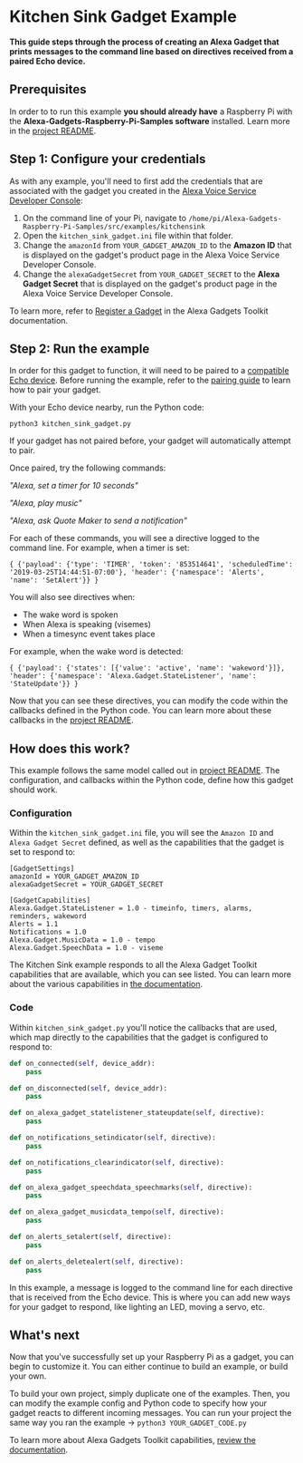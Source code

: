 # Kitchen Sink Gadget Example

**This guide steps through the process of creating an Alexa Gadget that prints messages to the command line based on directives received from a paired Echo device.**

## Prerequisites

In order to to run this example **you should already have** a Raspberry Pi with the **Alexa-Gadgets-Raspberry-Pi-Samples software** installed. Learn more in the [project README](../../../README.md).

## Step 1: Configure your credentials

As with any example, you'll need to first add the credentials that are associated with the gadget you created in the [Alexa Voice Service Developer Console](https://developer.amazon.com/avs/home.html#/avs/home):

1. On the command line of your Pi, navigate to `/home/pi/Alexa-Gadgets-Raspberry-Pi-Samples/src/examples/kitchensink`
2. Open the `kitchen_sink_gadget.ini` file within that folder.
3. Change the `amazonId` from `YOUR_GADGET_AMAZON_ID` to the **Amazon ID** that is displayed on the gadget's product page in the Alexa Voice Service Developer Console.
4. Change the `alexaGadgetSecret` from `YOUR_GADGET_SECRET` to the **Alexa Gadget Secret** that is displayed on the gadget's product page in the Alexa Voice Service Developer Console.

To learn more, refer to [Register a Gadget](https://developer.amazon.com/docs/alexa-gadgets-toolkit/register-gadget.html) in the Alexa Gadgets Toolkit documentation.

## Step 2: Run the example

In order for this gadget to function, it will need to be paired to a [compatible Echo device](https://developer.amazon.com/docs/alexa-gadgets-toolkit/understand-alexa-gadgets-toolkit.html#devices). Before running the example, refer to the [pairing guide](../../../README.md#pairing-your-gadget-to-an-echo-device) to learn how to pair your gadget.

With your Echo device nearby, run the Python code:

```
python3 kitchen_sink_gadget.py
```

If your gadget has not paired before, your gadget will automatically attempt to pair.

Once paired, try the following commands:

*"Alexa, set a timer for 10 seconds"*

*"Alexa, play music"*

*"Alexa, ask Quote Maker to send a notification"*

For each of these commands, you will see a directive logged to the command line. For example, when a timer is set:

```
{ {'payload': {'type': 'TIMER', 'token': '853514641', 'scheduledTime': '2019-03-25T14:44:51-07:00'}, 'header': {'namespace': 'Alerts', 'name': 'SetAlert'}} }
```

You will also see directives when:

- The wake word is spoken
- When Alexa is speaking (visemes)
- When a timesync event takes place

For example, when the wake word is detected:

```
{ {'payload': {'states': [{'value': 'active', 'name': 'wakeword'}]}, 'header': {'namespace': 'Alexa.Gadget.StateListener', 'name': 'StateUpdate'}} }
```

Now that you can see these directives, you can modify the code within the callbacks defined in the Python code. You can learn more about these callbacks in the [project README](../../../README.md).

## How does this work?

This example follows the same model called out in [project README](../../../README.md). The configuration, and callbacks within the Python code, define how this gadget should work.

### Configuration

Within the `kitchen_sink_gadget.ini` file, you will see the `Amazon ID` and `Alexa Gadget Secret` defined, as well as the capabilities that the gadget is set to respond to:

```
[GadgetSettings]
amazonId = YOUR_GADGET_AMAZON_ID
alexaGadgetSecret = YOUR_GADGET_SECRET

[GadgetCapabilities]
Alexa.Gadget.StateListener = 1.0 - timeinfo, timers, alarms, reminders, wakeword
Alerts = 1.1
Notifications = 1.0
Alexa.Gadget.MusicData = 1.0 - tempo
Alexa.Gadget.SpeechData = 1.0 - viseme
```

The Kitchen Sink example responds to all the Alexa Gadget Toolkit capabilities that are available, which you can see listed. You can learn more about the various capabilities in [the documentation](https://developer.amazon.com/docs/alexa-gadgets-toolkit/features.html).

### Code

Within `kitchen_sink_gadget.py` you'll notice the callbacks that are used, which map directly to the capabilities that the gadget is configured to respond to:

```python
def on_connected(self, device_addr):
    pass

def on_disconnected(self, device_addr):
    pass

def on_alexa_gadget_statelistener_stateupdate(self, directive):
    pass

def on_notifications_setindicator(self, directive):
    pass

def on_notifications_clearindicator(self, directive):
    pass

def on_alexa_gadget_speechdata_speechmarks(self, directive):
    pass

def on_alexa_gadget_musicdata_tempo(self, directive):
    pass

def on_alerts_setalert(self, directive):
    pass

def on_alerts_deletealert(self, directive):
    pass
```

In this example, a message is logged to the command line for each directive that is received from the Echo device. This is where you can add new ways for your gadget to respond, like lighting an LED, moving a servo, etc.

## What's next

Now that you've successfully set up your Raspberry Pi as a gadget, you can begin to customize it. You can either continue to build an example, or build your own.

To build your own project, simply duplicate one of the examples. Then, you can modify the example config and Python code to specify how your gadget reacts to different incoming messages. You can run your project the same way you ran the example →  `python3 YOUR_GADGET_CODE.py`

To learn more about Alexa Gadgets Toolkit capabilities, [review the documentation](https://developer.amazon.com/docs/alexa-gadgets-toolkit/features.html).
